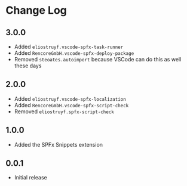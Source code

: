 # Change Log

## 3.0.0

- Added `eliostruyf.vscode-spfx-task-runner`
- Added `RencoreGmbH.vscode-spfx-deploy-package`
- Removed `steoates.autoimport` because VSCode can do this as well these days

## 2.0.0
- Added `eliostruyf.vscode-spfx-localization`
- Added `RencoreGmbH.vscode-spfx-script-check`
- Removed `eliostruyf.spfx-script-check`

## 1.0.0
- Added the SPFx Snippets extension

## 0.0.1
- Initial release
